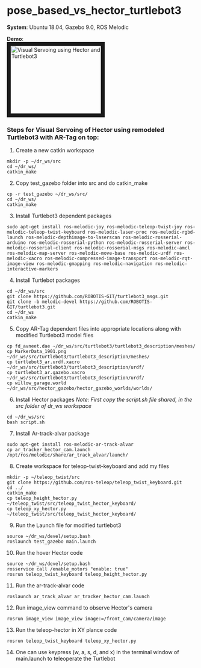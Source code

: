 # pose_based_vs_hector_turtlebot3

**System**: Ubuntu 18.04, Gazebo 9.0, ROS Melodic

**Demo**: </br> <a href="https://youtu.be/M_r6pkuzPRA" target="_blank"><img src="https://img.youtube.com/vi/M_r6pkuzPRA/0.jpg" 
alt="Visual Servoing using Hector and Turtlebot3" width="240" height="180" border="10" /></a> 

### Steps for Visual Servoing of Hector using remodeled Turtlebot3 with AR-Tag on top:

1. Create a new catkin workspace 

```shell
mkdir -p ~/dr_ws/src
cd ~/dr_ws/
catkin_make
```

2. Copy test_gazebo folder into src and do catkin_make

```shell
cp -r test_gazebo ~/dr_ws/src/
cd ~/dr_ws/
catkin_make
```

3. Install Turtlebot3 dependent packages

```shell
sudo apt-get install ros-melodic-joy ros-melodic-teleop-twist-joy ros-melodic-teleop-twist-keyboard ros-melodic-laser-proc ros-melodic-rgbd-launch ros-melodic-depthimage-to-laserscan ros-melodic-rosserial-arduino ros-melodic-rosserial-python ros-melodic-rosserial-server ros-melodic-rosserial-client ros-melodic-rosserial-msgs ros-melodic-amcl ros-melodic-map-server ros-melodic-move-base ros-melodic-urdf ros-melodic-xacro ros-melodic-compressed-image-transport ros-melodic-rqt-image-view ros-melodic-gmapping ros-melodic-navigation ros-melodic-interactive-markers
```


4. Install Turtlebot packages
```shell
cd ~/dr_ws/src
git clone https://github.com/ROBOTIS-GIT/turtlebot3_msgs.git
git clone -b melodic-devel https://github.com/ROBOTIS-GIT/turtlebot3.git
cd ~/dr_ws
catkin_make
```

5. Copy AR-Tag dependent files into appropriate locations along with modified Turtlebot3 model files
```shell
cp fd_avneet.dae ~/dr_ws/src/turtlebot3/turtlebot3_description/meshes/
cp MarkerData_1901.png ~/dr_ws/src/turtlebot3/turtlebot3_description/meshes/
cp turtlebot3_ar.urdf.xacro  ~/dr_ws/src/turtlebot3/turtlebot3_description/urdf/
cp turtlebot3_ar.gazebo.xacro ~/dr_ws/src/turtlebot3/turtlebot3_description/urdf/
cp willow_garage.world ~/dr_ws/src/hector_gazebo/hector_gazebo_worlds/worlds/
```

6. Install Hector packages
*Note: First copy the script.sh file shared, in the src folder of dr_ws workspace*
```shell
cd ~/dr_ws/src
bash script.sh
```

7. Install Ar-track-alvar package
```shell
sudo apt-get install ros-melodic-ar-track-alvar
cp ar_tracker_hector_cam.launch /opt/ros/melodic/share/ar_track_alvar/launch/
```

8. Create workspace for teleop-twist-keyboard and add my files
```
mkdir -p ~/teleop_twist/src
git clone https://github.com/ros-teleop/teleop_twist_keyboard.git
cd ../
catkin_make
cp teleop_height_hector.py ~/teleop_twist/src/teleop_twist_hector_keyboard/
cp teleop_xy_hector.py ~/teleop_twist/src/teleop_twist_hector_keyboard/
```

9. Run the Launch file for modified turtlebot3
```shell
source ~/dr_ws/devel/setup.bash
roslaunch test_gazebo main.launch
```

10. Run the hover Hector code
```shell
source ~/dr_ws/devel/setup.bash
rosservice call /enable_motors "enable: true"
rosrun teleop_twist_keyboard teleop_height_hector.py
```

11. Run the ar-track-alvar code
```shell
roslaunch ar_track_alvar ar_tracker_hector_cam.launch
```
12. Run image_view command to observe Hector's camera
```shell
rosrun image_view image_view image:=/front_cam/camera/image
```

13. Run the teleop-hector in XY plance code
```shell
rosrun teleop_twist_keyboard teleop_xy_hector.py
```

14. One can use keypress (w, a, s, d, and x) in the terminal window of main.launch to teleoperate the Turtlebot
